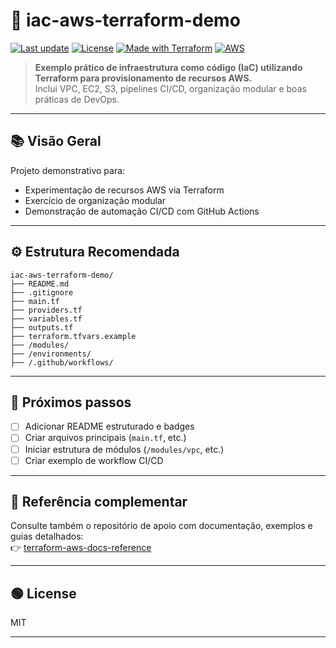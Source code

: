 # 🚀 iac-aws-terraform-demo

[![Last update](https://img.shields.io/github/last-commit/AlexRabelo/iac-aws-terraform-demo?style=flat-square)](https://github.com/AlexRabelo/iac-aws-terraform-demo/commits/main)
[![License](https://img.shields.io/github/license/AlexRabelo/iac-aws-terraform-demo?style=flat-square)](LICENSE)
[![Made with Terraform](https://img.shields.io/badge/terraform-%235835CC.svg?logo=terraform&logoColor=white&style=flat-square)](https://www.terraform.io/)
[![AWS](https://img.shields.io/badge/AWS-%23FF9900.svg?logo=amazon-aws&logoColor=white&style=flat-square)](https://aws.amazon.com/)

> **Exemplo prático de infraestrutura como código (IaC) utilizando Terraform para provisionamento de recursos AWS.**  
> Inclui VPC, EC2, S3, pipelines CI/CD, organização modular e boas práticas de DevOps.

---

## 📚 Visão Geral

Projeto demonstrativo para:
- Experimentação de recursos AWS via Terraform
- Exercício de organização modular
- Demonstração de automação CI/CD com GitHub Actions

---

## ⚙️ Estrutura Recomendada

```
iac-aws-terraform-demo/
├── README.md
├── .gitignore
├── main.tf
├── providers.tf
├── variables.tf
├── outputs.tf
├── terraform.tfvars.example
├── /modules/
├── /environments/
├── /.github/workflows/

```

---

## 🚦 Próximos passos

- [ ] Adicionar README estruturado e badges
- [ ] Criar arquivos principais (`main.tf`, etc.)
- [ ] Iniciar estrutura de módulos (`/modules/vpc`, etc.)
- [ ] Criar exemplo de workflow CI/CD

---

## 📄 Referência complementar

Consulte também o repositório de apoio com documentação, exemplos e guias detalhados:  
👉 [terraform-aws-docs-reference](https://github.com/AlexRabelo/terraform-aws-docs-reference)

---

## 🟢 License

MIT

---